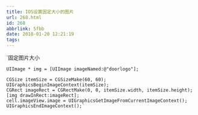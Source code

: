 ```yaml
---
title: IOS设置固定大小的图片
url: 268.html
id: 268
abbrlink: 5fbb
date: 2018-01-20 12:21:19
tags:
---
```


`固定图片大小

    UIImage * img = [UIImage imageNamed:@"doorlogo"];
    
    CGSize itemSize = CGSizeMake(60, 60);
    UIGraphicsBeginImageContext(itemSize);
    CGRect imageRect = CGRectMake(0, 0, itemSize.width, itemSize.height);
    [img drawInRect:imageRect];
    cell.imageView.image = UIGraphicsGetImageFromCurrentImageContext();
    UIGraphicsEndImageContext();`